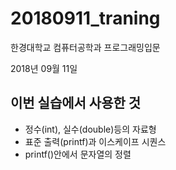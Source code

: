 # 20180911_traning

한경대학교 컴퓨터공학과 프로그래밍입문

2018년 09월 11일

## 이번 실습에서 사용한 것
* 정수(int), 실수(double)등의 자료형
* 표준 출력(printf)과 이스케이프 시퀀스
* printf()안에서 문자열의 정렬
